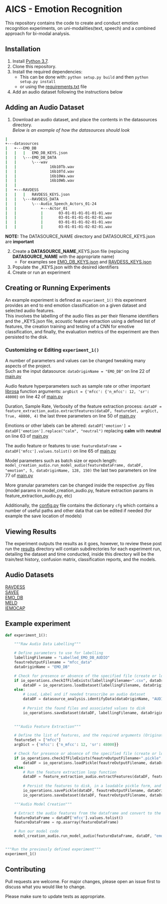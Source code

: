 # AICS - Emotion Recognition

This repository contains the code to create and conduct emotion recognition experiments, on uni-modalities(text, speech) and a combined approach for bi-modal analysis.

## Installation

1. Install [Python 3.7](https://www.python.org/downloads/release/python-370/).
1. Clone this repository.
1. Install the required dependencies:
    * This can be done with: ```python setup.py build``` and then ```python setup.py install```
    * or using the [requirements.txt](https://github.com/ZacDair/emo_detect/blob/main/requirements.txt) file
1. Add an audio dataset following the instructions below

## Adding an Audio Dataset
1. Download an audio dataset, and place the contents in the datasources directory.  
*Below is an example of how the datasources should look*  
```Bash
|           
+---datasources
|   +---EMO_DB
|   |   |   EMO_DB_KEYS.json   
|   |   \---EMO_DB_DATA
|   |       \---wav
|   |               16b10Tb.wav
|   |               16b10Td.wav
|   |               16b10Wa.wav
|   |               16b10Wb.wav
|   |               
|   +---RAVDESS
|   |   |   RAVDESS_KEYS.json  
|   |   \---RAVDESS_DATA
|   |       \---Audio_Speech_Actors_01-24
|   |           +---Actor_01
|   |           |       03-01-01-01-01-01-01.wav
|   |           |       03-01-01-01-01-02-01.wav
|   |           |       03-01-01-01-02-01-01.wav
|   |           |       03-01-01-01-02-02-01.wav

```
**NOTE:** The DATASOURCE_NAME directory and DATASOURCE_KEYS.json are **important**

2. Create a **DATASOURCE_NAME**_KEYS.json file (replacing **DATASOURCE_NAME** with the appropriate name)
    * For examples see [EMO_DB_KEYS.json](https://github.com/ZacDair/emo_detect/blob/main/datasources/EMO_DB/EMO_DB_KEYS.json) and [RAVDESS_KEYS.json](https://github.com/ZacDair/emo_detect/blob/main/datasources/RAVDESS/RAVDESS_KEYS.json)
1. Populate the _KEYS.json with the desired identifiers
1. Create or run an experiment


## Creating or Running Experiments

An example experiment is defined as ```experiment_1()``` this experiment provides an end to end emotion classification on a given dataset and selected audio features.  
This involves the labelling of the audio files as per their filename identifiers and the _KEYS.json file, acoustic feature extraction using a defined list of features, the creation training and testing of a CNN for emotive classification, and finally, the evaluation metrics of the experiment are then persisted to the disk.

### Customizing or Editing ```experiment_1()```
A number of parameters and values can be changed tweaking many aspects of the project.  
Such as the input datasource: `dataOriginName = "EMO_DB"` on line 22 of [main.py](https://github.com/ZacDair/emo_detect/blob/69f083e026dbd997b2df8c1d001fff25052f0305/main.py#L22)  

Audio feature hyperparameters such as sample rate or other important [librosa](https://librosa.org/) function arguments: `argDict = {'mfcc': {'n_mfcc': 12, 'sr': 48000}` on line 42 of [main.py](https://github.com/ZacDair/emo_detect/blob/69f083e026dbd997b2df8c1d001fff25052f0305/main.py#L42)  

Duration, Sample Rate, Verbosity of the feature extraction process: `dataDF = feature_extraction_audio.extractFeatures(dataDF, featureSet, argDict, True, 48000, 4)` the last three parameters on line 50 of [main.py](https://github.com/ZacDair/emo_detect/blob/69f083e026dbd997b2df8c1d001fff25052f0305/main.py#L50)  

Emotions or other labels can be altered: `dataDF['emotion'] = dataDF['emotion'].replace("calm", "neutral")` replacing **calm** with **neutral** on line 63 of [main.py](https://github.com/ZacDair/emo_detect/blob/69f083e026dbd997b2df8c1d001fff25052f0305/main.py#L63)  

The audio feature or features to use: `featureDataFrame = dataDF['mfcc'].values.tolist()` on line 65 of [main.py](https://github.com/ZacDair/emo_detect/blob/69f083e026dbd997b2df8c1d001fff25052f0305/main.py#L68)

Model parameters such as batch size or epoch length: `model_creation_audio.run_model_audio(featureDataFrame, dataDF, "emotion", 5, dataOriginName, 128, 150)` the last two parameters on line 77 of [main.py](https://github.com/ZacDair/emo_detect/blob/69f083e026dbd997b2df8c1d001fff25052f0305/main.py#L77)  

More granular parameters can be changed inside the respective .py files (model params in model_creation_audio.py, feature extraction params in feature_extraction_audio.py, etc)

Additionally, the [config.py](https://github.com/ZacDair/emo_detect/blob/main/config.py) file contains the dictionary `cfg` which contains a number of useful paths and other data that can be edited if needed (for example the save location of models)


## Viewing Results
The experiment outputs the results as it goes, however, to review these post run the [results](https://github.com/ZacDair/emo_detect/tree/main/results) directory will contain subdirectories for each experiment run, detailing the dataset and time conducted, inside this directory will be the train/test history, confusion matrix, classification reports, and the models.


## Audio Datasets
[RAVDESS](https://zenodo.org/record/1188976#.YRJD6IhKiiM)  
[SAVEE](http://kahlan.eps.surrey.ac.uk/savee/)  
[EMO_DB](http://emodb.bilderbar.info/start.html)  
[MELD](https://affective-meld.github.io/)  
[IEMOCAP](https://sail.usc.edu/iemocap/iemocap_release.htm)

## Example experiment

```python
def experiment_1():

    """Raw Audio Data Labelling"""

    # Define parameters to use for labelling
    labellingFilename = "Labelled_EMO_DB_AUDIO"
    feautreOutputFilename = "mfcc_data"
    dataOriginName = "EMO_DB"

    # Check for presence or absence of the specified file (create or load file)
    if io_operations.checkIfFileExists(labellingFilename+".csv", dataOriginName):
        dataDF = io_operations.loadDataset(labellingFilename, dataOriginName)
    else:
        # Load, Label and if needed transcribe an audio dataset
        dataDF = datasource_analysis.identifyData(dataOriginName, "AUDIO", ".wav")
        
        # Persist the found files and associated values to disk
        io_operations.saveDataset(dataDF, labellingFilename, dataOriginName)
        

    """Audio Feature Extraction"""

    # Define the list of features, and the required arguments (Originates from Librosa)
    featureSet = ["mfcc"]
    argDict = {'mfcc': {'n_mfcc': 12, 'sr': 48000}}

    # Check for presence or absence of the specified file (create or load file)
    if io_operations.checkIfFileExists(feautreOutputFilename+".pickle", dataOriginName):
        dataDF = io_operations.loadPickle(feautreOutputFilename, dataOriginName)
    else:
        # Run the feature extraction loop function
        dataDF = feature_extraction_audio.extractFeatures(dataDF, featureSet, argDict, True, 48000, 4)
        
        # Persist the features to disk, in a loadable pickle form, and viewable csv
        io_operations.savePickle(dataDF, feautreOutputFilename, dataOriginName)
        io_operations.saveDataset(dataDF, feautreOutputFilename, dataOriginName)

    """Audio Model Creation"""

    # Extract the audio features from the dataframe and convert to the required shape
    featureDataFrame = dataDF['mfcc'].values.tolist()
    featureDataFrame = np.asarray(featureDataFrame)

    # Run our model code
    model_creation_audio.run_model_audio(featureDataFrame, dataDF, "emotion", 5, dataOriginName, 128, 150)


"""Run the previously defined experiment"""
experiment_1()
```

## Contributing
Pull requests are welcome. For major changes, please open an issue first to discuss what you would like to change.

Please make sure to update tests as appropriate.
